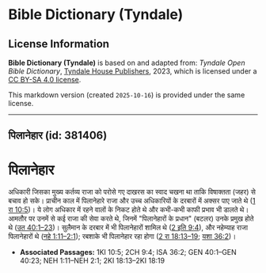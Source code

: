 # Bible Dictionary (Tyndale)

## License Information

**Bible Dictionary (Tyndale)** is based on and adapted from: _Tyndale Open Bible Dictionary_, [Tyndale House Publishers](https://tyndaleopenresources.com/), 2023, which is licensed under a [CC BY-SA 4.0 license](https://creativecommons.org/licenses/by-sa/4.0/legalcode.en).

This markdown version (created `2025-10-16`) is provided under the same license.



--------------------------------

## पिलानेहार (id: 381406)

पिलानेहार
=========

अधिकारी जिसका मुख्य कर्तव्य राजा को परोसे गए दाखरस का स्वाद चखना था ताकि विषाक्तता (जहर) से बचाव हो सके। प्राचीन काल में पिलानेहारे राजा और उच्च अधिकारियों के दरबारों में अक्सर पाए जाते थे ([1 रा 10:5](https://ref.ly/1Kgs10:5))। ये लोग अधिकार में रहने वालों के निकट होते थे और कभी\-कभी काफी प्रभाव भी डालते थे। आमतौर पर उनमें से कई राजा की सेवा करते थे, जिनमें "पिलानेहारों के प्रधान" (बटलर) उनके प्रमुख होते थे ([उत 40:1–23](https://ref.ly/Gen40:1-Gen40:23))। सुलैमान के दरबार में भी पिलानेहारों शामिल थे ([2 इति 9:4](https://ref.ly/2Chr9:4)), और नहेम्याह राजा पिलानेहारों थे ([नहे 1:11–2:1](https://ref.ly/Neh1:11-Neh2:1)); रबशाके भी पिलानेहार रहा होगा ([2 रा 18:13–19](https://ref.ly/2Kgs18:13-2Kgs18:19); [यशा 36:2](https://ref.ly/Isa36:2))।

* **Associated Passages:** 1KI 10:5; 2CH 9:4; ISA 36:2; GEN 40:1–GEN 40:23; NEH 1:11–NEH 2:1; 2KI 18:13–2KI 18:19

